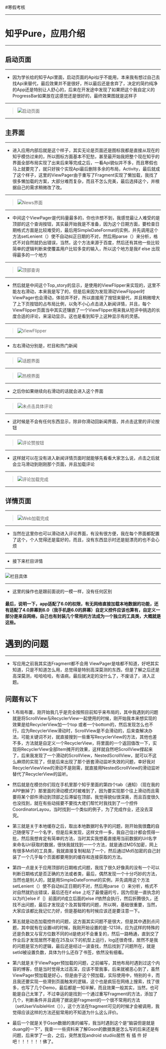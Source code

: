 #寒假考核
**********
# 知乎Pure，应用介绍
******
[启动页面]:https://github.com/TreeWhoAmI/zhihu/blob/master/image/Screenshot_2019-02-25-18-22-35-801_com.example.tr.png
[News界面]:https://github.com/TreeWhoAmI/zhihu/blob/master/image/Screenshot_2019-02-25-18-22-47-567_com.example.tr.png
[话题界面]:https://github.com/TreeWhoAmI/zhihu/blob/master/image/Screenshot_2019-02-25-18-22-50-605_com.example.tr.png
[热榜界面]:https://github.com/TreeWhoAmI/zhihu/blob/master/image/Screenshot_2019-02-25-18-23-04-494_com.example.tr.png
[栏目具体]:https://github.com/TreeWhoAmI/zhihu/blob/master/image/Screenshot_2019-02-25-18-23-14-877_com.example.tr.png
[评论加载未完成]:https://github.com/TreeWhoAmI/zhihu/blob/master/image/Screenshot_2019-02-25-18-23-17-876_com.example.tr.png
[评论加载完成]:https://github.com/TreeWhoAmI/zhihu/blob/master/image/Screenshot_2019-02-25-18-23-29-678_com.example.tr.png
[未点击具体评论]:https://github.com/TreeWhoAmI/zhihu/blob/master/image/Screenshot_2019-02-25-18-24-26-818_com.example.tr.png
[Web加载完成]:https://github.com/TreeWhoAmI/zhihu/blob/master/image/Screenshot_2019-02-25-18-23-27-068_com.example.tr.png
[评论赞按钮]:https://github.com/TreeWhoAmI/zhihu/blob/master/image/Screenshot_2019-02-25-22-09-23-928_com.example.tr.png
[顶部查询]:https://github.com/TreeWhoAmI/zhihu/blob/master/image/Screenshot_2019-02-25-22-09-53-808_com.example.tr.png
[ViewFlipper]:https://github.com/TreeWhoAmI/zhihu/blob/master/image/Screenshot_2019-02-25-23-38-39-335_com.example.tr.png
## 启动页面
*******
* 因为学长给的知乎Api里面，启动页面的Api似乎不能用，本来我有想过自己去找Api来替代，最后效果并不是很好，所以最后还是舍弃了，决定的简约纯净的App还是特别让人舒心的，后来在开发途中发现了如果把这个我自定义的ProgressBar如果放在这感觉还是很好的，最终效果图就是这样子
**********
> ![启动页面]
**********
## 主界面
*******
* 进入应用内部后就是这个样子，其实无论是页面还是图标我都是直接从现在的知乎模仿过来的，所以图标方面基本不犯愁，甚至最开始我把整个现在知乎的界面全部布局实现了出来后来等完成之后，一看Api貌似并不多，而且寒假也马上就要完了，就只好挨个实现Api最后删除多余的布局，Activity，最后就成了这个样子，这里的ViewPager由于重写了Fragment实现了懒加载，我找了很多懒加载的方案，大部分难而复杂，而且不怎么完美，最后选择这个，并根据自己的需求稍微改了改。
********
> ![News界面]
*********
* 中间这个ViewPager是代码量最多的，你也许想不到，我感觉最让人难受的是顶部的这个查询按钮，其实最开始我是不准备，因为这个日期方面，要检查日期格式方面是比较难受的，最后用SimpleDateFormat的实例，并先调用这个方法setLenient（）使不自动纠正日期的不对，然后用parse（）来分析，格式不对自然就扔出错误，当然，这个方法来源于百度，然后还有其他一些比较简单的逻辑判断来使覆盖用户比较多变的输入，所以这个地方是我if else 出现得最多的一个地方
********
> ![顶部查询]
*********
* 然后就是中间这个Top_story的显示，是使用的ViewFlipper来实现的，这里不能左右滑动，本来我是写了的，但是后来因为发现滑动ViewFlipper时ViewPager也会滑动，体验并不好，所以直接用了按钮来替代，并且稍微增大了上下页按钮的占布局比例，以免不小心点击进入新闻详情，并且，每个ViewFlipper页面当中其实还镶嵌了一个ViewFlipper用来我从短评中挑选的长度合适的评论，来滚动显示。这也是看到知乎上这种显示有的灵感。
*********
> ![ViewFlipper]
********
* 左右滑动分别是，栏目和热门新闻
***********
> ![话题界面]
*********
> ![热榜界面]
*********
* 之后你如果继续向右滑动的话就会进入这个界面
*********
> ![未点击具体评论]
*******
* 这时候是不会有任何东西显示，除非你滑动回新闻界面，并点击这里的评论按钮
*******
> ![评论赞按钮]
*******
* 这样就可以在没有进入新闻详情页面时就能够先看看大家怎么说，点击之后就会立马滑动到刚刚那个页面，并且加载评论
*******
> ![评论加载完成]
*********
## 详情页面
**************
> ![Web加载完成]
********
* 当然在这里你也可以滑动进入评论界面，有没有很方便，我在每个界面都配置了这个，个人觉得还是蛮好的，而且，没有东西显示时还是挺漂亮的也不会心烦
**********
* 接下来栏目详情 
*********
![栏目具体]
**********
* 这里的操作也是跟前面说的一模一样，没有任何区别

#### 最后，说明一下，app适配了6.0的权限，有无网络直接加载本地数据的功能，还有适配了4.0屏幕到6.0（我手机是6.0的屏幕）自定义控件应该也算有，自定义一部分是来自网络，自己也有封装几个常用的方法成为一个独立的工具类，大概就是这些。

# 遇到的问题
*****************
* 写应用之前我其实连Fragment都不会用   ViewPager是啥都不知道，好吧其实知道，只是不知道怎么用，总觉得是特别高深莫测的东西，但是了解之后还是高深莫测，哈哈哈哈，有语病，最后就决定的没什么了，不废话了，进入正题。

## 问题有以下

* 1.布局布置，刚开始我几乎是完全按照目前知乎来布局的，其中我遇到的问题就是将ScrollView与RecyclerView一起使用的时候，刚开始我本来想实现的效果是给RecyclerView加一个top 或者一个bottom的，然后发现怎么也不行，应为RecyclerView滑动时，ScrollView是不会滑动的，后来查解决办法，可能关键词不对，就直接搜到一些重写RecyclerView的方法，其他也差不多，方法就是自定义一个RecyclerView，将里面的一个返回值改一下，实现将RecyclerView全部Item摊开的效果，这样就自然吧ScrollView撑起来了，后来我发现了一个滑动的ScrollView，NestedScrollView，就可以不这么麻烦的实现了，但是后来出现了那个嵌套滑动监听失效的问题，幸好我对RecyclerViewView的滑动不是刚需，就直接用NestedScrollView的滑动监听替代了RecyclerView的监听。

* 然后就是在模仿你们现在手机里那个知乎里面的第四个tab（通知）（现在我的APP删掉了）那里面的滑动模式时被难到了，因为要实现那个往上滑动而且需要将某个部件滑动到顶部之后滞留在顶部，我觉得貌似很深奥，而且百度很久也没找到，就在有些动摇要不要找大佬们帮忙时我找到了一个控件CoordinatorLayou，当时找到一个类似的例子，为了完成作业，还没去深究。

* 第三就是关于本地缓存之后，取出本地数据时名字的问题，刚开始我很蠢的自己随便写了一个名字，但是后来发现，这样文件一多，我自己估计都会慌得一批，然后我想肯定有简单的方法，当时其实我想着直接用当前数据的Url名字来命名Url获取的数据，很快我就找到一一个方法，就是通过MD5加密，网上有很多Md5的工具类，我就直接复制粘贴了一个，然后通过Md5加密的自己封装了一个几乎每个页面都要用到的缓存和连接获取的方法。

* 第四一点是关于应用顶部的日期格式问题，我找了很久好像真的没有一个可以判断日期格式是否正确的方法或者类，最后，偶然发现一个十分巧妙的方法，当然也是别人的，就是用SimpleDateFormat的实例，并先调用这个方法setLenient（）使不自动纠正日期的不对，然后用parse（）来分析，格式不对自然就扔出错误，最后还在if   else  上吃了最傻逼的亏，因为但是一直执念的以为if{}else if｛｝前面的if成立后面的else  if依然会执行，然后折腾很久，还找不出问题，最后才发现这个及其智障的问题，所以啊，基础很重要，当然，大家应该都比我记忆力好，但是基础的有时候应该还是要注意一下。

* 第五就是动态加载控件的问题，这方面其实问题不是很大，但是其中遇到点问题，其中就有在设置id的时候，我刚开始设置的是-12138，应为这样的特殊的还是负数又与官方位数不同的id是绝对不会重复的，然后一路畅通，直到交了作业后才发现居然不能在25及以下的机型上运行，log还很奇怪，居然不是我的问题是官方的逻辑，最后还是经过一波查找，然后找到了问题所在，就是setId被设置负数，具体为什么还存了书签，依然没有细看。

* 第六就是关于ViewPager预加载的问题，之前编写，其他布局时遇到过这个内容的博客，但是当时觉得太过高深，应该不管我事，后来就被恶心到了，虽然ViewPager预加载是好心，但是由于这个预加载，实际使用中，特别的卡，而且我还要实现一些滑到页面触发的逻辑，这个也是疯狂在网络上搜索，找了很多，也写了几个Demo，最后都是一知半解，而且效果一般其实，当然，也可能是自己太笨了，不过幸运的是找到一个通过重写Fragment的方法，添加了几个，判断条件并且调用了据说是Fragment的一个很不常用的方法（setUserVisibleHint（）），这个方法在fragment可见的时候才会被调用，我觉得应该这样的方法还挺常用的不知道为什么这么评价。

* 最后一个就是关于Gson数据的类的编写，我当时遇到这个是“脑袋但是就是   duang的一下”，我查一一些资料来了解Gson的数据类是怎么写的后来还是有问题，后来学了一会，之后，突然发现android studiio居然    有    插   件     好吧！！！！！！佛了。




